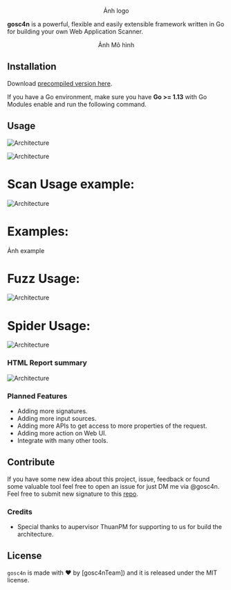 
<p align="center">
  Ảnh logo
  <p align="center">
  </p>
</p>

**gosc4n** is a powerful, flexible and easily extensible framework written in Go for building your own Web Application
Scanner.

<p align="center">Ảnh Mô hình</p>


## Installation

Download [precompiled version here](https://github.com/goSc4n/goSc4n/releases).

If you have a Go environment, make sure you have **Go >= 1.13** with Go Modules enable and run the following command.


## Usage
![Architecture](https://raw.githubusercontent.com/goSc4n/goSc4n/main/scanusage1.png)

![Architecture](https://raw.githubusercontent.com/goSc4n/goSc4n/main/scanusage2.PNG)

# Scan Usage example:
![Architecture](https://raw.githubusercontent.com/goSc4n/goSc4n/main/scanexample.PNG)


# Examples:
Ảnh example
 
# Fuzz Usage:
![Architecture](https://raw.githubusercontent.com/goSc4n/goSc4n/main/fuzzusage.png)



 
# Spider Usage:
![Architecture](https://raw.githubusercontent.com/goSc4n/goSc4n/main/spiderusage.png)








### HTML Report summary

![Architecture](https://raw.githubusercontent.com/goSc4n/goSc4n/main/summary.png)



### Planned Features

* Adding more signatures.
* Adding more input sources.
* Adding more APIs to get access to more properties of the request.
* Adding more action on Web UI.
* Integrate with many other tools.

## Contribute

If you have some new idea about this project, issue, feedback or found some valuable tool feel free to open an issue for
just DM me via @gosc4n. Feel free to submit new signature to
this [repo](https://github.com/goSc4n/goSc4n/tree/main/base-signatures).

### Credits

* Special thanks to aupervisor ThuanPM for supporting to us for build the architecture.



## License

`gosc4n` is made with ♥ by [gosc4nTeam]) and it is released under the MIT license.


